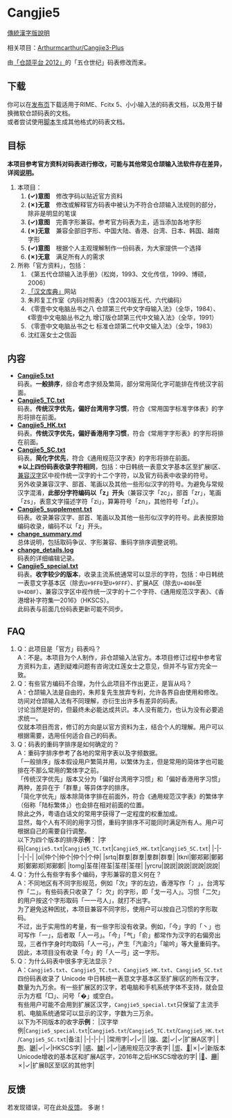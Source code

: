 # Cangjie5

[傳統漢字版說明](https://github.com/Jackchows/Cangjie5/blob/master/README.md)

相关项目：[Arthurmcarthur/Cangjie3-Plus](https://github.com/Arthurmcarthur/Cangjie3-Plus)

由[「仓颉平台 2012」](https://chinesecj.com/forum/forum.php?mod=viewthread&tid=2596)的「五仓世纪」码表修改而来。

## 下载
你可以在[发布页](https://github.com/Jackchows/Cangjie5/releases)下载适用于RIME、Fcitx 5、小小输入法的码表文档，以及用于替换微软仓颉码表的文档。<br />
或者尝试使用[脚本](https://github.com/Jackchows/Cangjie5/tree/master/scripts)生成其他格式的码表文档。

## 目标

**本项目参考官方资料对码表进行修改，可能与其他常见仓颉输入法软件存在差异，详阅[说明](https://github.com/Jackchows/Cangjie5/blob/master/change_summary-hans.md#%E4%B8%BB%E8%A6%81%E6%94%B9%E7%A0%81%E8%AF%B4%E6%98%8E%E5%8F%8A%E4%BA%89%E8%AE%AE%E5%8F%96%E7%A0%81)。**<br />
1. 本项目：
	1. **(✓)意图**　修改字码以贴近官方资料
	2. **(✗)无意**　修改或解释官方码表中被认为不符合仓颉输入法规则的部分，除非是明显的笔误
	3. **(✓)意图**　完善字形兼容。参考官方码表为主，适当添加各地字形
	4. **(✗)无意**　兼容全部旧字形、中国大陆、香港、台湾、日本、韩国、越南字形
	5. **(✓)意图**　根据个人主观理解制作一份码表，为大家提供一个选择
	6. **(✗)无意**　满足所有人的需求
2. 所称「官方资料」，包括：
	1. 《第五代仓颉输入法手册》（松岗，1993、文化传信，1999、博硕，2006）
	2. [「汉文库典」](https://chidic.eduhk.hk/)网站
	3. 朱邦复工作室《内码对照表》（含2003版五代、六代编码）
	4. 《零壹中文电脑丛书之八 仓颉第三代中文字母输入法》（全华，1984）、《零壹中文电脑丛书之九 增订版仓颉第三代中文输入法》（全华，1991）
	5. 《零壹中文电脑丛书之七 标准仓颉第二代中文输入法》（全华，1983）
	6. 沈红莲女士之信函

## 内容

- **[Cangjie5.txt](https://github.com/Jackchows/Cangjie5/blob/master/Cangjie5.txt)**<br />
码表。**一般排序**，综合考虑字频及繁简，部分常用简化字可能排在传统汉字前面。<br />
- **[Cangjie5_TC.txt](https://github.com/Jackchows/Cangjie5/blob/master/Cangjie5_TC.txt)**<br />
码表。**传统汉字优先，偏好台湾用字习惯**，符合《常用国字标准字体表》的字形将排在前面。<br />
- **[Cangjie5_HK.txt](https://github.com/Jackchows/Cangjie5/blob/master/Cangjie5_HK.txt)**<br />
码表。**传统汉字优先，偏好香港用字习惯**，符合《常用字字形表》的字形将排在前面。<br />
- **[Cangjie5_SC.txt](https://github.com/Jackchows/Cangjie5/blob/master/Cangjie5_SC.txt)**<br />
码表。**简化字优先**，符合《通用规范汉字表》的字形将排在前面。<br />
**※以上四份码表收录字符相同**，包括：中日韩统一表意文字基本区至扩展I区、[兼容汉字](https://zh.wikipedia.org/wiki/%E4%B8%AD%E6%97%A5%E9%9F%93%E7%9B%B8%E5%AE%B9%E8%A1%A8%E6%84%8F%E6%96%87%E5%AD%97)区中视作统一汉字的十二个字符，以及官方码表中收录的符号。<br />
另外收录兼容汉字、部首、笔画以及其他一些形似汉字的符号。为避免与常规汉字混淆，**此部分字符编码以「z」开头**（兼容汉字「zc」，部首「zr」，笔画「zs」，表意文字描述字符「zi」，算筹符号「zn」，其他符号「zf」）。
- **[Cangjie5_supplement.txt](https://github.com/Jackchows/Cangjie5/blob/master/Cangjie5_supplement.txt)**<br />
码表。收录兼容汉字、部首、笔画以及其他一些形似汉字的符号。此表按原始编码收录，编码不以「z」开头。<br />
- **[change_summary.md](https://github.com/Jackchows/Cangjie5/blob/master/change_summary-hans.md)**<br />
总体说明，包括取码争议、字形兼容、重码字排序调整说明。
- **[change_details.log](https://github.com/Jackchows/Cangjie5/blob/master/change_details.log)**<br />
码表的详细编辑记录。
- **[Cangjie5_special.txt](https://github.com/Jackchows/Cangjie5/blob/master/Cangjie5_special.txt)**<br />
码表。**收字较少的版本**，收录主流系统通常可以显示的字符，包括：中日韩统一表意文字基本区（除去`U+9FF0`至`U+9FFF`）、扩展A区（除去`U+4DB6`至`U+4DBF`）、兼容汉字区中视作统一汉字的十二个字符、《通用规范汉字表》、《香港增补字符集—2016》（HKSCS）。<br />
此码表与前面几份码表更新可能不同步。

## FAQ

1. Q：此项目是「官方」码表吗？<br />
   A：不是。本项目为个人制作，非仓颉输入法官方。本项目修订过程中参考官方资料为主，遇到疑难问题有咨询沈红莲女士之意见，但并不与官方完全一致。
2. Q：有些官方编码不合理，为什么此项目不作出更正，是盲从吗？<br />
   A：仓颉输入法是自由的，朱邦复先生放弃专利，允许各界自由使用和修改。坊间对仓颉输入法有不同理解，亦衍生出许多有差异的码表。<br />
    讨论当然是好的，但最终未必能达成共识。本人没有能力，也认为没有必要追求统一。<br />
    仅就本项目而言，修订的方向是以官方资料为主，结合个人的理解。用户可以根据需要，选用任何适合自己的码表。<br />
3. Q：码表的重码字排序是如何确定的？<br />
   A：重码字排序参考了各地的常用字表以及字频数据。<br />
   「一般排序」版本假设用户繁简并用，以繁体为主，但是常用的简体字也可能排在不那么常用的繁体字之前。<br />
   「传统汉字优先」版本又分为「偏好台湾用字习惯」和「偏好香港用字习惯」两种，差异在于「群羣」等异体字的排序。<br />
   「简化字优先」版本除简体字排在前面外，符合《通用规范汉字表》的繁体字（俗称「陆标繁体」）也会排在相对前面的位置。<br />
   除此之外，粤语白话文的常用字获得了一定程度的权重加成。<br />
   显然，每个人有不同的用字习惯，重码字排序不可能同时满足所有人。用户可根据自己的需要自行调整。<br />
   以下为四个版本的排序**示例**：
   |字码|`Cangjie5.txt`|`Cangjie5_TC.txt`|`Cangjie5_HK.txt`|`Cangjie5_SC.txt`|
   |-|-|-|-|-|
   |ol|仲个|仲个|仲个|个仲|
   |srtq|群羣|群羣|羣群|群羣|
   |tknl|鄭郑鄚|鄭鄚郑|鄭鄚郑|郑鄚鄭|
   |tomg|荃荏|荏荃|荃荏|荃荏|
   |yrcru|說説|說説|説說|説說|
4. Q：为什么有些字有多个编码，字形兼容的意义何在？<br />
   A：不同地区有不同字形规范，例如「次」字的左边，香港写作「冫」，台湾写作「二」。有些码表只收录了「冫欠」的字形，即「戈一弓人」。习惯「二欠」的用户按这个字形取码「一一弓人」，就打不出字。<br />
   为了避免这种困扰，本项目兼容不同字形，使用户可以按自己习惯的字形取码。<br />
   不过，出于实用性的考量，有一些字形没有收录。例如，「今」字的「丶」也可写作「一」，后者取「人一弓」。「今」「气」「俞」都常作为汉字的右偏旁出现，三者作字身时均取码「人一弓」，产生「汽渝汵」「喻吟」等大量重码字。因此，本项目没有收录「今」的「人一弓」这一字形。
5. Q：为什么码表中很多字无法显示？<br />
   A：`Cangjie5.txt`、`Cangjie5_TC.txt`、`Cangjie5_HK.txt`、`Cangjie5_SC.txt`四份码表收录了 Unicode 中日韩统一表意文字基本区至扩展I区的所有汉字，数量为九万余。有一些扩展区的汉字，若电脑和手机系统字体不支持，就会显示为方框「□」、问号「�」或空白。<br />
   有些用户可能不会用到扩展区汉字，`Cangjie5_special.txt`只保留了主流手机、电脑系统通常可以显示的汉字，字数为三万余。<br />
   以下为不同版本的收字**示例**：
   |汉字举例|`Cangjie5_special.txt`|`Cangjie5.txt`/`Cangjie5_TC.txt`/`Cangjie5_HK.txt`/`Cangjie5_SC.txt`|备注|
   |-|-|-|-|
   |常用字|✓|✓||
   |[㗎](https://zi.tools/zi/%E3%97%8E)、[䶮](https://zi.tools/zi/%E4%B6%AE)|✓|✓|扩展A区字|
   |[𠝹](https://zi.tools/zi/%F0%A0%9D%B9)、[𡁻](https://zi.tools/zi/%F0%A1%81%BB)|✓|✓|HKSCS字|
   |[𫫇](https://zi.tools/zi/%F0%AB%AB%87)、[𩾌](https://zi.tools/zi/%F0%A9%BE%8C)|✓|✓|通用规范汉字表字|
   |[鿿](https://zi.tools/zi/%E9%BF%BF)、[𫬷](https://zi.tools/zi/%F0%AB%AC%B7)|✗|✓|新版本Unicode增收的基本区和扩展A区字，2016年之后HKSCS增收的字|
   |[𪠽](https://zi.tools/zi/%F0%AA%A0%BD)、[𰻞](https://zi.tools/zi/%F0%B0%BB%9E)|✗|✓|扩展B区至I区的其他字|

## 反馈

若发现错误，可在此处[反馈](https://github.com/Jackchows/Cangjie5/issues/new)。
多谢！

